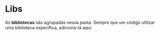 # Libs
As **bibliotecas** são agrupadas nessa pasta. Sempre que um código utilizar uma biblioteca específica, adiciona-lá aqui.
